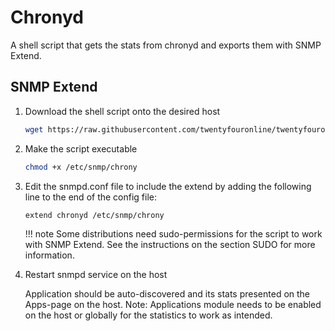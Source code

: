 # Chronyd

A shell script that gets the stats from chronyd and exports them with SNMP Extend.

## SNMP Extend

1. Download the shell script onto the desired host

    ```bash
    wget https://raw.githubusercontent.com/twentyfouronline/twentyfouronline-agent/master/snmp/chrony -O /etc/snmp/chrony
    ```

2. Make the script executable

    ```bash
    chmod +x /etc/snmp/chrony
    ```

3. Edit the snmpd.conf file to include the extend by adding the following line to the end of the config file:

    ```bash
    extend chronyd /etc/snmp/chrony
    ```

    !!! note
        Some distributions need sudo-permissions for the script to work with SNMP Extend. See the instructions on the section SUDO for more information.

4. Restart snmpd service on the host

    Application should be auto-discovered and its stats presented on the Apps-page on the host. Note: Applications module needs to be enabled on the host or globally for the statistics to work as intended.




